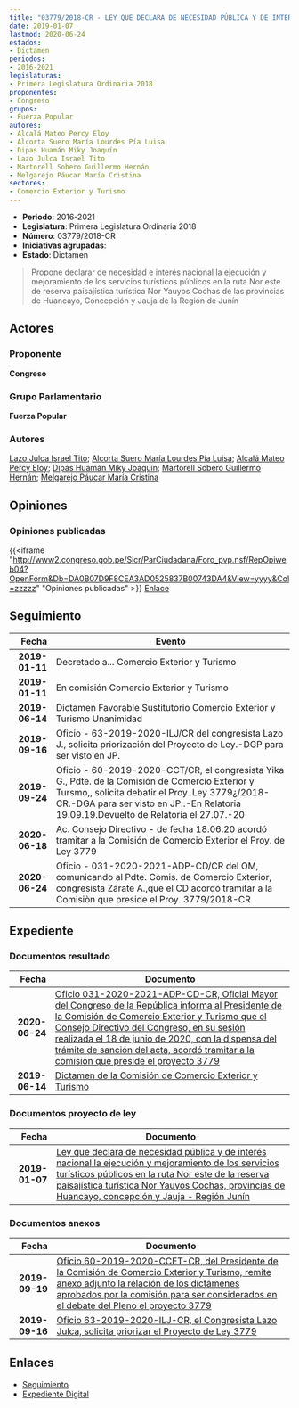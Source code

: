 ```yaml
---
title: "03779/2018-CR - LEY QUE DECLARA DE NECESIDAD PÚBLICA Y DE INTERÉS NACIONAL LA EJECUCIÓN Y MEJORAMIENTO DE LOS SERVICIOS TURÍSTICOS PÚBLICOS EN LA RUTA NOR ESTE DE LA RESERVA PAISAJÍSTICA TURÍSTICA NOR YAUYOS COCHAS, PROVINCIAS DE HUANCAYO, CONCEPCIÓN Y JAUJA-REGIÓN JUNÍN"
date: 2019-01-07
lastmod: 2020-06-24
estados:
- Dictamen
periodos:
- 2016-2021
legislaturas:
- Primera Legislatura Ordinaria 2018
proponentes:
- Congreso
grupos:
- Fuerza Popular
autores:
- Alcalá Mateo Percy Eloy
- Alcorta Suero María Lourdes Pía Luisa
- Dipas Huamán Miky Joaquín
- Lazo Julca Israel Tito
- Martorell Sobero Guillermo Hernán
- Melgarejo Páucar María Cristina
sectores:
- Comercio Exterior y Turismo
---
```

- **Periodo**: 2016-2021
- **Legislatura**: Primera Legislatura Ordinaria 2018
- **Número**: 03779/2018-CR
- **Iniciativas agrupadas**: 
- **Estado**: Dictamen

> Propone declarar de necesidad e interés nacional la ejecución y mejoramiento de los servicios turísticos públicos en la ruta Nor este de reserva paisajística turística Nor Yauyos Cochas de las provincias de Huancayo, Concepción y Jauja de la Región de Junín


## Actores

### Proponente

**Congreso**

### Grupo Parlamentario

**Fuerza Popular**

### Autores

[Lazo Julca Israel Tito](mailto:mailto:ilazo@congreso.gob.pe); [Alcorta Suero María Lourdes Pía Luisa](mailto:mailto:lalcorta@congreso.gob.pe); [Alcalá Mateo Percy Eloy](mailto:mailto:palcala@congreso.gob.pe); [Dipas Huamán Miky Joaquín](mailto:mailto:mdipas@congreso.gob.pe); [Martorell Sobero Guillermo Hernán](mailto:mailto:gmartorell@congreso.gob.pe); [Melgarejo Páucar María Cristina](mailto:mailto:mmelgarejo@congreso.gob.pe)

## Opiniones

### Opiniones publicadas

{{<iframe "http://www2.congreso.gob.pe/Sicr/ParCiudadana/Foro_pvp.nsf/RepOpiweb04?OpenForm&Db=DA0B07D9F8CEA3AD0525837B00743DA4&View=yyyy&Col=zzzzz" "Opiniones publicadas" >}}
[Enlace](http://www2.congreso.gob.pe/Sicr/ParCiudadana/Foro_pvp.nsf/RepOpiweb04?OpenForm&Db=DA0B07D9F8CEA3AD0525837B00743DA4&View=yyyy&Col=zzzzz)


## Seguimiento

| Fecha | Evento |
|------:|--------|
| **2019-01-11** | Decretado a... Comercio Exterior y Turismo |
| **2019-01-11** | En comisión Comercio Exterior y Turismo |
| **2019-06-14** | Dictamen Favorable Sustitutorio Comercio Exterior y Turismo Unanimidad |
| **2019-09-16** | Oficio - 63-2019-2020-ILJ/CR del congresista Lazo J., solicita priorización del Proyecto de Ley.-DGP para ser visto en JP. |
| **2019-09-24** | Oficio - 60-2019-2020-CCT/CR, el congresista Yika G., Pdte. de la Comisión de Comercio Exterior y Tursmo,, solicita debatir el Proy. Ley 3779¿/2018-CR.-DGA para ser visto en JP..-En Relatoria 19.09.19.Devuelto de Relatoría el 27.07.-20 |
| **2020-06-18** | Ac. Consejo Directivo - de fecha 18.06.20 acordó tramitar a la Comisión de Comercio Exterior el Proy. de Ley 3779 |
| **2020-06-24** | Oficio - 031-2020-2021-ADP-CD/CR del OM, comunicando al Pdte. Comis. de Comercio Exterior, congresista Zárate A.,que el CD acordó tramitar a la Comisiòn que preside el Proy. 3779/2018-CR |

## Expediente

### Documentos resultado

| Fecha | Documento |
|------:|-----------|
| **2020-06-24** | [Oficio 031-2020-2021-ADP-CD-CR, Oficial Mayor del Congreso de la República informa al Presidente de la Comisión de Comercio Exterior y Turismo que el Consejo Directivo del Congreso, en su sesión realizada el 18 de junio de 2020, con la dispensa del trámite de sanción del acta, acordó tramitar a la comisión que preside el proyecto 3779](http://www.leyes.congreso.gob.pe/Documentos/2016_2021/Oficios/Oficialia_Mayor/OFICIO-031-2020-2021-ADP-CD-CR.pdf) |
| **2019-06-14** | [Dictamen de la Comisión de Comercio Exterior y Turismo](http://www.leyes.congreso.gob.pe/Documentos/2016_2021/Dictamenes/Proyectos_de_Ley/03779DC03MAY20190614.pdf) |

### Documentos proyecto de ley

| Fecha | Documento |
|------:|-----------|
| **2019-01-07** | [Ley que declara de necesidad pública y de interés nacional la ejecución y mejoramiento de los servicios turísticos públicos en la ruta Nor este de la reserva paisajística turística Nor Yauyos Cochas, provincias de Huancayo, concepción y Jauja - Región Junín](http://www.leyes.congreso.gob.pe/Documentos/2016_2021/Proyectos_de_Ley_y_de_Resoluciones_Legislativas/PL0377920190107..pdf) |

### Documentos anexos

| Fecha | Documento |
|------:|-----------|
| **2019-09-19** | [Oficio 60-2019-2020-CCET-CR, del Presidente de la Comisión de Comercio Exterior y Turismo, remite anexo adjunto la relación de los dictámenes aprobados por la comisión para ser considerados en el debate del Pleno el proyecto 3779](http://www.leyes.congreso.gob.pe/Documentos/2016_2021/Oficios/Comisiones_Ordinarias/OFICIO-60-2019-2020-CCET-CR.pdf) |
| **2019-09-16** | [Oficio 63-2019-2020-ILJ-CR, el Congresista Lazo Julca, solicita priorizar el Proyecto de Ley 3779](http://www.leyes.congreso.gob.pe/Documentos/2016_2021/Oficios/Congresistas/OFICIO-63-2019-2020-ILJ-CR.pdf) |

## Enlaces

- [Seguimiento](http://www2.congreso.gob.pe/Sicr/TraDocEstProc/CLProLey2016.nsf/f7fff46988ca05b1052578e100829cc7/1fd1ea5137ff04f20525837b00733cec?OpenDocument)
- [Expediente Digital](http://www2.congreso.gob.pe/Sicr/TraDocEstProc/Expvirt_2011.nsf/visbusqptramdoc1621/03779?opendocument)


